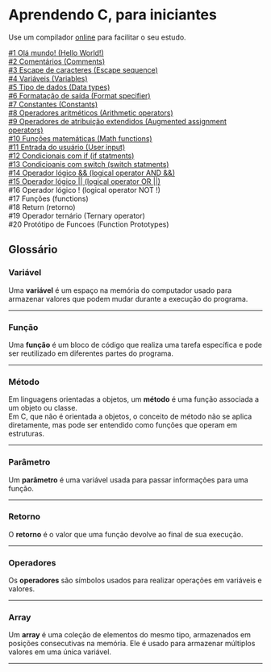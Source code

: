 # Aprendendo C, para iniciantes 

Use um compilador [online](https://www.programiz.com/c-programming/online-compiler/) para facilitar o seu estudo.

[#1 Olá mundo! (Hello World!)](https://github.com/HudsonSchumaker/aprendendo-c/blob/main/hello_world/main.c)<br>
[#2 Comentários (Comments)](https://github.com/HudsonSchumaker/aprendendo-c/blob/main/comments/main.c)<br>
[#3 Escape de caracteres (Escape sequence)](https://github.com/HudsonSchumaker/aprendendo-c/blob/main/escape_sequence/main.c)<br>
[#4 Variáveis (Variables)](https://github.com/HudsonSchumaker/aprendendo-c/blob/main/variables/main.c)<br>
[#5 Tipo de dados (Data types)](https://github.com/HudsonSchumaker/aprendendo-c/blob/main/data_types/main.c)<br>
[#6 Formatação de saída (Format specifier)](https://github.com/HudsonSchumaker/aprendendo-c/blob/main/format_specifier/main.c)<br>
[#7 Constantes (Constants)](https://github.com/HudsonSchumaker/aprendendo-c/blob/main/constants/main.c)<br>
[#8 Operadores aritméticos (Arithmetic operators)](https://github.com/HudsonSchumaker/aprendendo-c/blob/main/arithmetic_operators/main.c)<br>
[#9 Operadores de atribuição extendidos (Augmented assignment operators)](https://github.com/HudsonSchumaker/aprendendo-c/tree/main/augmented_assignment_operators/main.c)<br>
[#10 Funções matemáticas (Math functions)](https://github.com/HudsonSchumaker/aprendendo-c/blob/main/math_functions/main.c)<br>
[#11 Entrada do usuário (User input)](https://github.com/HudsonSchumaker/aprendendo-c/blob/main/user_input/main.c)<br>
[#12 Condicionais com if (if statments)](https://github.com/HudsonSchumaker/aprendendo-c/blob/main/if_statments/main.c)<br>
[#13 Condicioanis com switch (switch statments)](https://github.com/HudsonSchumaker/aprendendo-c/blob/main/switch_statments/main.c)<br>
[#14 Operador lógico && (logical operator AND &&)](https://github.com/HudsonSchumaker/aprendendo-c/blob/main/logical_operator_and/main.c)<br>
[#15 Operador lógico || (logical operator OR ||)](https://github.com/HudsonSchumaker/aprendendo-c/blob/main/logical_operator_or/main.c)<br>
#16 Operador lógico ! (logical operator NOT !) <br>
#17 Funções (functions) <br>
#18 Return (retorno) <br>
#19 Operador ternário (Ternary operator) <br>
#20 Protótipo de Funcoes (Function Prototypes)

## Glossário

### Variável
Uma **variável** é um espaço na memória do computador usado para armazenar valores que podem mudar durante a execução do programa.

---

### Função
Uma **função** é um bloco de código que realiza uma tarefa específica e pode ser reutilizado em diferentes partes do programa.

---

### Método
Em linguagens orientadas a objetos, um **método** é uma função associada a um objeto ou classe.  
Em C, que não é orientada a objetos, o conceito de método não se aplica diretamente, mas pode ser entendido como funções que operam em estruturas.

---

### Parâmetro
Um **parâmetro** é uma variável usada para passar informações para uma função.

---

### Retorno
O **retorno** é o valor que uma função devolve ao final de sua execução.

---

### Operadores
Os **operadores** são símbolos usados para realizar operações em variáveis e valores.

---

### Array
Um **array** é uma coleção de elementos do mesmo tipo, armazenados em posições consecutivas na memória. Ele é usado para armazenar múltiplos valores em uma única variável.

---

